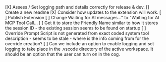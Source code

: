 [X] Assess / Set logging path and details correctly for release & dev.
[] Create a new readme
[X] Consider how updates to the extension will work.
[ ] Publish Extension
[ ] Change Waiting for AI messages..." to "Waiting for AI MCP Tool Call...
[ ] Get it to store the Friendly Name similar to how it stores the session ID - the existing session seems to be found on startup
[ ] Override Prompt Script is not generated from exact coded system tool description - seems to be stale - where is the info coming from for the override creation?
[ ] Can we include an option to enable logging and set logging to take place in the .vscode directory of the active workspace. It should be an option that the user can turn on in the cog.